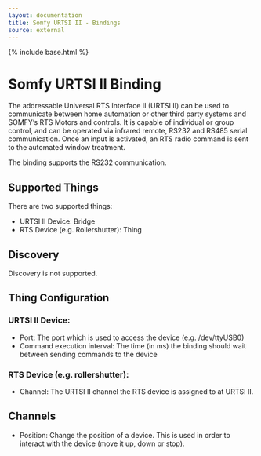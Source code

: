```yaml
---
layout: documentation
title: Somfy URTSI II - Bindings
source: external
---
```

<!-- Attention authors: Do not edit directly. Please add your changes to the appropriate source repository -->

{% include base.html %}

# Somfy URTSI II Binding

The addressable Universal RTS Interface II (URTSI II) can be used to communicate between home automation or other third party systems and SOMFY’s RTS Motors and controls. It is capable of individual or group control, and can be operated via infrared remote, RS232 and RS485 serial communication. Once an input is activated, an RTS radio command is sent to the automated window treatment. 

The binding supports the RS232 communication.

## Supported Things
There are two supported things:
* URTSI II Device: Bridge
* RTS Device (e.g. Rollershutter): Thing 

## Discovery
Discovery is not supported.

## Thing Configuration
### URTSI II Device:
* Port: The port which is used to access the device (e.g. /dev/ttyUSB0)
* Command execution interval: The time (in ms) the binding should wait between sending commands to the device

### RTS Device (e.g. rollershutter):
* Channel: The URTSI II channel the RTS device is assigned to at URTSI II.

## Channels
* Position: Change the position of a device. This is used in order to interact with the device (move it up, down or stop).
